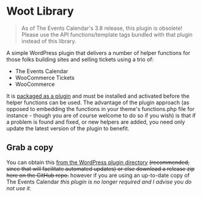 Woot Library
============

> As of The Events Calendar's 3.8 release, this plugin is obsolete! Please use the API functions/template tags
> bundled with that plugin instead of this library.

A simple WordPress plugin that delivers a number of helper functions for those folks building sites and selling tickets
using a trio of:

* The Events Calendar
* WooCommerce Tickets
* WooCommerce

It is [packaged as a plugin](http://wordpress.org/plugins/woot-library/) and must be installed and activated before the
helper functions can be used. The advantage of the plugin approach (as opposed to embedding the functions in your
theme's functions.php file for instance - though you are of course welcome to do so if you wish) is that if a problem is
found and fixed, or new helpers are added, you need only update the latest version of the plugin to benefit.

Grab a copy
-----------

You can obtain this [from the WordPress plugin directory](http://wordpress.org/plugins/woot-library/) ~~(recommended,
since that will facilitate automated updates) or else download a release zip here on the GitHub repo.~~ however if you
are using an up-to-date copy of The Events Calendar *this plugin is no longer required and I advise you do not use it.*